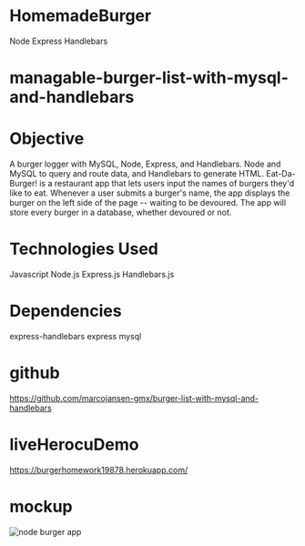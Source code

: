 # HomemadeBurger
Node Express Handlebars
# managable-burger-list-with-mysql-and-handlebars

# Objective
A burger logger with MySQL, Node, Express, and Handlebars. Node and MySQL to query and route data, and Handlebars to generate HTML. Eat-Da-Burger! is a restaurant app that lets users input the names of burgers they'd like to eat. Whenever a user submits a burger's name, the app displays the burger on the left side of the page -- waiting to be devoured. The app will store every burger in a database, whether devoured or not.

# Technologies Used
Javascript
Node.js
Express.js
Handlebars.js

# Dependencies
express-handlebars
express
mysql

# github

https://github.com/marcojansen-gmx/burger-list-with-mysql-and-handlebars
# liveHerocuDemo

https://burgerhomework19878.herokuapp.com/

# mockup

![node burger app](https://github.com/marcojansen-gmx/burger-list-with-mysql-and-handlebars/blob/main/assets/burger.png?raw=true)